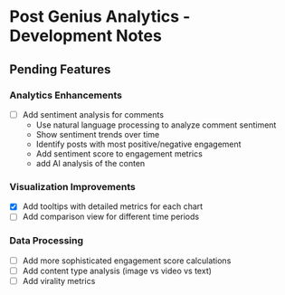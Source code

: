 # Post Genius Analytics - Development Notes

## Pending Features

### Analytics Enhancements
- [ ] Add sentiment analysis for comments
  - Use natural language processing to analyze comment sentiment
  - Show sentiment trends over time
  - Identify posts with most positive/negative engagement
  - Add sentiment score to engagement metrics
  - add AI analysis of the conten

### Visualization Improvements
- [x] Add tooltips with detailed metrics for each chart
- [ ] Add comparison view for different time periods

### Data Processing
- [ ] Add more sophisticated engagement score calculations
- [ ] Add content type analysis (image vs video vs text)
- [ ] Add virality metrics

